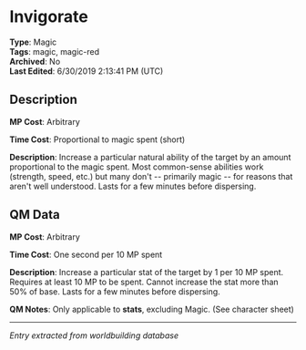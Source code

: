 # Invigorate

**Type**: Magic  
**Tags**: magic, magic-red  
**Archived**: No  
**Last Edited**: 6/30/2019 2:13:41 PM (UTC)

## Description
**MP Cost**:
Arbitrary

**Time Cost**:
Proportional to magic spent (short)

**Description**:
Increase a particular natural ability of the target by an amount proportional to the magic spent. Most common-sense abilities work (strength, speed, etc.) but many don't -- primarily magic -- for reasons that aren't well understood. Lasts for a few minutes before dispersing.

## QM Data
**MP Cost**:
Arbitrary

**Time Cost**:
One second per 10 MP spent

**Description**:
Increase a particular stat of the target by 1 per 10 MP spent. Requires at least 10 MP to be spent. Cannot increase the stat more than 50% of base. Lasts for a few minutes before dispersing.

**QM Notes**:
Only applicable to **stats**, excluding Magic. (See character sheet)

---
*Entry extracted from worldbuilding database*
